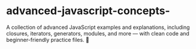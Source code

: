 # advanced-javascript-concepts-
 A collection of advanced JavaScript examples and explanations, including closures, iterators, generators, modules, and more — with clean code and beginner-friendly practice files. 🚀
